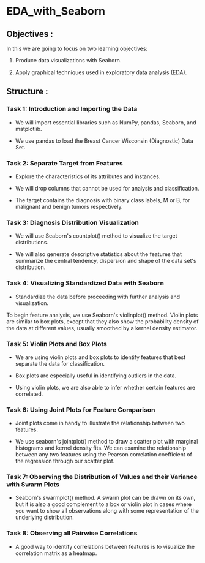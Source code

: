 # EDA_with_Seaborn

## Objectives : 

In this we are going to focus on two learning objectives:

1. Produce data visualizations with Seaborn.

2. Apply graphical techniques used in exploratory data analysis (EDA).

## Structure :

### Task 1: Introduction and Importing the Data

* We will import essential libraries such as NumPy, pandas, Seaborn, and matplotlib.

* We use pandas to load the Breast Cancer Wisconsin (Diagnostic) Data Set.

### Task 2: Separate Target from Features

* Explore the characteristics of its attributes and instances.

* We will drop columns that cannot be used for analysis and classification.

* The target contains the diagnosis with binary class labels, M or B, for malignant and benign tumors respectively.

### Task 3: Diagnosis Distribution Visualization

* We will use Seaborn's countplot() method to visualize the target distributions.

* We will also generate descriptive statistics about the features that summarize the central tendency, dispersion and shape of the data set's distribution.

### Task 4: Visualizing Standardized Data with Seaborn

* Standardize the data before proceeding with further analysis and visualization.

To begin feature analysis, we use Seaborn's violinplot() method. Violin plots are similar to box plots, except that they also show the probability density of the data at different values, usually smoothed by a kernel density estimator.

### Task 5: Violin Plots and Box Plots

* We are using violin plots and box plots to identify features that best separate the data for classification.

* Box plots are especially useful in identifying outliers in the data.

* Using violin plots, we are also able to infer whether certain features are correlated.

### Task 6: Using Joint Plots for Feature Comparison

* Joint plots come in handy to illustrate the relationship between two features.

* We use seaborn's jointplot() method to draw a scatter plot with marginal histograms and kernel density fits. We can examine the relationship between any two features using the Pearson correlation coefficient of the regression through our scatter plot.

### Task 7: Observing the Distribution of Values and their Variance with Swarm Plots

* Seaborn's swarmplot() method. A swarm plot can be drawn on its own, but it is also a good complement to a box or violin plot in cases where you want to show all observations along with some representation of the underlying distribution.

### Task 8: Observing all Pairwise Correlations

* A good way to identify correlations between features is to visualize the correlation matrix as a heatmap.
